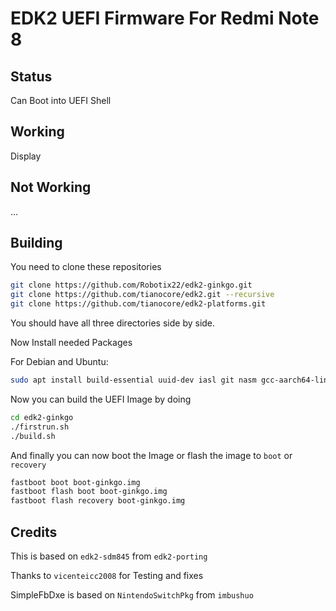 # EDK2 UEFI Firmware For Redmi Note 8

## Status

Can Boot into UEFI Shell

## Working

Display

## Not Working

...

## Building

You need to clone these repositories 

```bash
git clone https://github.com/Robotix22/edk2-ginkgo.git
git clone https://github.com/tianocore/edk2.git --recursive
git clone https://github.com/tianocore/edk2-platforms.git
```
You should have all three directories side by side.

Now Install needed Packages

For Debian and Ubuntu:

```bash
sudo apt install build-essential uuid-dev iasl git nasm gcc-aarch64-linux-gnu mkbootimg python3-distutils gettext
```

Now you can build the UEFI Image by doing

```bash
cd edk2-ginkgo
./firstrun.sh
./build.sh
```

And finally you can now boot the Image or flash the image to `boot` or `recovery`

```bash
fastboot boot boot-ginkgo.img
fastboot flash boot boot-ginkgo.img
fastboot flash recovery boot-ginkgo.img
```

## Credits

This is based on `edk2-sdm845` from `edk2-porting`

Thanks to `vicenteicc2008` for Testing and fixes

SimpleFbDxe is based on `NintendoSwitchPkg` from `imbushuo`
